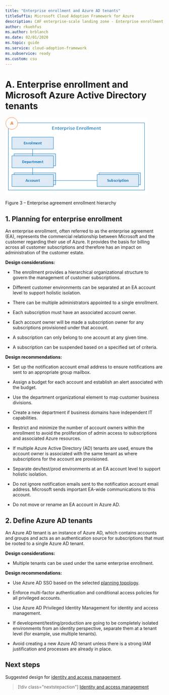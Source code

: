 ```yaml
---
title: "Enterprise enrollment and Azure AD tenants"
titleSuffix: Microsoft Cloud Adoption Framework for Azure
description: CAF enterprise-scale landing zone - Enterprise enrollment and Azure AD tenants
author: rkuehfus
ms.author: brblanch
ms.date: 02/01/2020
ms.topic: guide
ms.service: cloud-adoption-framework
ms.subservice: ready
ms.custom: csu
---
```


# A. Enterprise enrollment and Microsoft Azure Active Directory tenants

![EA enrollment](./media/ea.png)

Figure 3 – Enterprise agreement enrollment hierarchy

## 1. Planning for enterprise enrollment

An enterprise enrollment, often referred to as the enterprise agreement (EA), represents the commercial relationship between Microsoft and the customer regarding their use of Azure. It provides the basis for billing across all customer subscriptions and therefore has an impact on administration of the customer estate.

**Design considerations:**

- The enrollment provides a hierarchical organizational structure to govern the management of customer subscriptions.

- Different customer environments can be separated at an EA account level to support holistic isolation.

- There can be multiple administrators appointed to a single enrollment.

- Each subscription must have an associated account owner.

- Each account owner will be made a subscription owner for any subscriptions provisioned under that account.

- A subscription can only belong to one account at any given time.

- A subscription can be suspended based on a specified set of criteria.

**Design recommendations:**

- Set up the notification account email address to ensure notifications are sent to an appropriate group mailbox.

- Assign a budget for each account and establish an alert associated with the budget.

- Use the department organizational element to map customer business divisions.

- Create a new department if business domains have independent IT capabilities.

- Restrict and minimize the number of account owners within the enrollment to avoid the proliferation of admin access to subscriptions and associated Azure resources.

- If multiple Azure Active Directory (AD) tenants are used, ensure the account owner is associated with the same tenant as where subscriptions for the account are provisioned.

- Separate dev/test/prod environments at an EA account level to support holistic isolation.

<!-- -->

- Do not ignore notification emails sent to the notification account email address. Microsoft sends important EA-wide communications to this account.

- Do not move or rename an EA account in Azure AD.

## 2. Define Azure AD tenants

An Azure AD tenant is an instance of Azure AD, which contains accounts and groups and acts as an authentication source for subscriptions that must be rooted to a single Azure AD tenant.

**Design considerations:**

- Multiple tenants can be used under the same enterprise enrollment.

**Design recommendations:**

- Use Azure AD SSO based on the selected [planning topology](/azure/active-directory/hybrid/plan-connect-topologies).

- Enforce multi-factor authentication and conditional access policies for all privileged accounts.

- Use Azure AD Privileged Identity Management for identity and access management.

<!-- docsTest:ignore Dev/Test/Prod -->

- If development/testing/production are going to be completely isolated environments from an identity perspective, separate them at a tenant level (for example, use multiple tenants).

<!-- -->

- Avoid creating a new Azure AD tenant unless there is a strong IAM justification and processes are already in place.

## Next steps

Suggested design for [identity and access management](./b-identity-and-access-management.md).

> [!div class="nextstepaction"]
> [Identity and access management](./b-identity-and-access-management.md)
